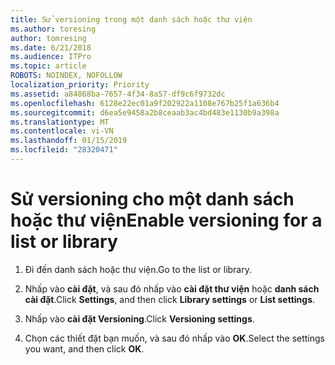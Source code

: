 ```yaml
---
title: Sử versioning trong một danh sách hoặc thư viện
ms.author: toresing
author: tomresing
ms.date: 6/21/2018
ms.audience: ITPro
ms.topic: article
ROBOTS: NOINDEX, NOFOLLOW
localization_priority: Priority
ms.assetid: a84868ba-7657-4f34-8a57-df9c6f9732dc
ms.openlocfilehash: 6128e22ec01a9f202922a1108e767b25f1a636b4
ms.sourcegitcommit: d6ea5e9458a2b8ceaab3ac4bd483e1130b9a398a
ms.translationtype: MT
ms.contentlocale: vi-VN
ms.lasthandoff: 01/15/2019
ms.locfileid: "28320471"
---
```

# <a name="enable-versioning-for-a-list-or-library"></a><span data-ttu-id="f0f8c-102">Sử versioning cho một danh sách hoặc thư viện</span><span class="sxs-lookup"><span data-stu-id="f0f8c-102">Enable versioning for a list or library</span></span>

1. <span data-ttu-id="f0f8c-103">Đi đến danh sách hoặc thư viện.</span><span class="sxs-lookup"><span data-stu-id="f0f8c-103">Go to the list or library.</span></span>
    
2. <span data-ttu-id="f0f8c-104">Nhấp vào **cài đặt**, và sau đó nhấp vào **cài đặt thư viện** hoặc **danh sách cài đặt**.</span><span class="sxs-lookup"><span data-stu-id="f0f8c-104">Click **Settings**, and then click **Library settings** or **List settings**.</span></span>
    
3. <span data-ttu-id="f0f8c-105">Nhấp vào **cài đặt Versioning**.</span><span class="sxs-lookup"><span data-stu-id="f0f8c-105">Click **Versioning settings**.</span></span>
    
4. <span data-ttu-id="f0f8c-106">Chọn các thiết đặt bạn muốn, và sau đó nhấp vào **OK**.</span><span class="sxs-lookup"><span data-stu-id="f0f8c-106">Select the settings you want, and then click **OK**.</span></span>
    

